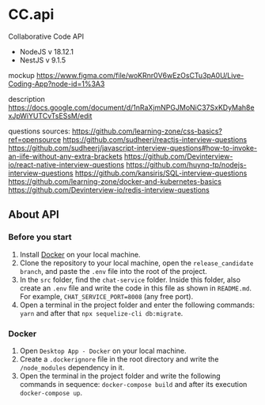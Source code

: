 # CC.api

Collaborative Code API

- NodeJS v 18.12.1
- NestJS v 9.1.5

mockup https://www.figma.com/file/woKRnr0V6wEzOsCTu3pA0U/Live-Coding-App?node-id=1%3A3

description https://docs.google.com/document/d/1nRaXjmNPGJMoNiC37SxKDyMah8exJpWiYUTCvTsESsM/edit

questions sources: https://github.com/learning-zone/css-basics?ref=opensource https://github.com/sudheerj/reactjs-interview-questions https://github.com/sudheerj/javascript-interview-questions#how-to-invoke-an-iife-without-any-extra-brackets https://github.com/Devinterview-io/react-native-interview-questions https://github.com/huynq-tp/nodejs-interview-questions https://github.com/kansiris/SQL-interview-questions https://github.com/learning-zone/docker-and-kubernetes-basics https://github.com/Devinterview-io/redis-interview-questions

## About API

### Before you start

1. Install <a href="https://www.docker.com/">Docker</a> on your local machine.
2. Clone the repository to your local machine, open the `release_candidate branch`, and paste the `.env` file into the root of the project.
3. In the `src` folder, find the `chat-service` folder. Inside this folder, also create an `.env` file and write the code in this file as shown in `README.md`. For example, `CHAT_SERVICE_PORT=8008` (any free port).
4. Open a terminal in the project folder and enter the following commands: `yarn` and after that `npx sequelize-cli db:migrate`.

### Docker

1. Open `Desktop App - Docker` on your local machine.
2. Create a `.dockerignore` file in the root directory and write the `/node_modules` dependency in it.
3. Open the terminal in the project folder and write the following commands in sequence: `docker-compose build` and after its execution `docker-compose up`.
